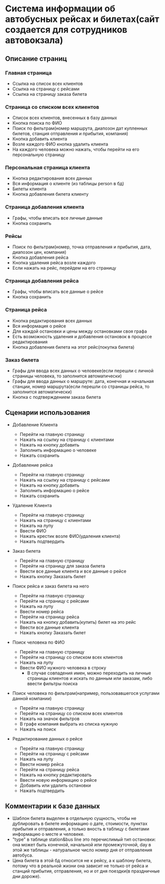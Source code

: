 Система информации об автобусных рейсах и билетах(сайт создается для сотрудников автовокзала)
======================================
Описание страниц
-----------------------
### Главная страница
- Ссылка на список всех клиентов
- Ссылка на страницу с рейсами
- Ссылка на страницу заказа билета

### Страница со списком всех клиентов
- Список всех клиентов, внесенных в базу данных
- Кнопка поиска по ФИО
- Поиск по фильтрам(номер маршрута, диапозон дат купленных билетов, станция отправления и прибытия, компания)
- Кнопка добавить клиента
- Возле каждого ФИО кнопка удалить клиента
- На каждого человека можно нажать, чтобы перейти на его персональную страницу

### Персональная страница клиента
- Кнопка редактирования всех данных
- Вся информация о клиенте (из таблицы person в бд)
- Билеты клиента
- Кнопка добавления билета клиенту

### Страница добавления клиента
- Графы, чтобы вписать все личные данные
- Кнопка сохранить

### Рейсы
- Поиск по фильтрам(номер, точка отправления и прибытия, дата, диапозон цен, компания)
- Кнопка добавления рейса
- Кнопка удаления рейса возле каждого
- Если нажать на рейс, перейдем на его страницу

### Страница добавления рейса
- Графы, чтобы вписать все данные о рейсе
- Кнопка сохранить

### Страница рейса
- Кнопка редактирования всех данных
- Вся информация о рейсе
- Для каждой остановки и цены между остановками своя графа
- Есть возможность удаления и добавления остановок в процессе редактирования
- Кнопка добавления билета на этот рейс(покупка билета)

### Заказ билета
- Графы для ввода всех данных о человеке(если перешли с личной страницы человека, то заполнится автоматически)
- Графы для ввода данных о маршруте: дата, конечная и начальная станции, номер маршрута(если перешли со страницы рейса, то заполнится автоматически)
- Кнопка с подтверждением заказа билета


Сценарии использования
----------------------

- Добавление Клиента
    - Перейти на главную страницу
    - Нажать на ссылку на страницу с клиентами
    - Нажать на кнопку добавить
    - Заполнить информацию о человеке
    - Нажать сохранить

- Добавление рейса
    - Перейти на главную страницу
    - Нажать на ссылку на страницу с рейсами
    - Нажать на кнопку добавить
    - Заполнить информацию о рейсе
    - Нажать сохранить

- Удаление Клиента
    - Перейти на главную страницу
    - Нажать на страницу с клиентами
    - Нажать на лупу
    - Ввести ФИО
    - Нажать крестик возле ФИО(удаления клиента)
    - Нажать подтвердить
    
- Заказ билета
	- Перейти на главную страницу
	- Перейти на страницу для заказа билета
	- Ввести все данные клиента и все данные о рейсе
	- Нажать кнопку Заказать билет
	
- Поиск рейса и заказ билета на него
	- Перейти на главную страницу
	- Перейти на страницу с рейсами
	- Нажать на лупу
	- Ввести номер рейса
	- Перейти на страницу рейса
	- Нажать на кнопку добавить(купить) билет на это рейс
	- Ввести все данные клиента
	- Нажать кнопку Заказать билет
	
- Поиск человека по ФИО
	- Перейти на главную страницу
	- Перейти на страницу со списком всех клиентов
	- Нажать на лупу
	- Ввести ФИО нужного человека в строку
		- В случае совпадения имен, можно переходить на личные страницы клиентов и искать по данным или заказам, либо ввести фильтры поиска

- Поиск человека по фильтрам(например, пользовавшегося услугами данной компании)
    - Перейти на главную страницу
	- Перейти на страницу со списком всех клиентов
	- Нажать на значок фильтров
	- В  графе компания выбрать из списка нужную
	- Нажать на поиск


- Редактирование данных о рейсе
    - Перейти на главную страницу
	- Перейти на страницу с рейсами
	- Нажать на лупу
	- Ввести номер рейса
	- Перейти на страницу рейса
	- Нажать на кнопку редактировать
	- Ввести новую информацию о рейсе
	- Добавить или удалить остановки
	- Нажать подтвердить

Комментарии к базе данных
---------------------------

- Шаблон билета выделен в отдельную сущность, чтобы не дублировать в билете информацию о дате, стоимости, пунктах прибытия и отправления, а только вность в таблицу с билетами информацию о месте и человеке.
- "type"  в таблице station&bus line это перечислимый тип остановки: она может быть конечной, начальной или промежуточной, day в этой же таблицы - натуральное число номер дня от отправления автобуса.
- Цена билета в этой бд относится не к рейсу, а к шаблону билета, потому что в реальной жизни она зависит не только от рейса и станций прибытия, отправления, но и от дня поездки(в праздничные дни дороже).



